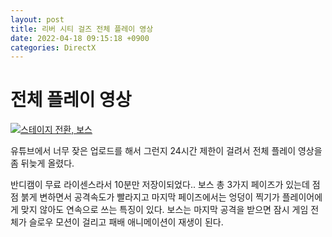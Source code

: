 ```yaml
---
layout: post
title: 리버 시티 걸즈 전체 플레이 영상
date: 2022-04-18 09:15:18 +0900
categories: DirectX
---
```


# 전체 플레이 영상

 [![스테이지 전환, 보스](https://img.youtube.com/vi/qSsHHmZewQA/0.jpg)](https://youtu.be/qSsHHmZewQA
 "플레이 영상")

유튜브에서 너무 잦은 업로드를 해서 그런지 24시간 제한이 걸려서 전체 플레이 영상을 좀 뒤늦게 올렸다.


반디캠이 무료 라이센스라서 10분만 저장이되었다.. 보스 총 3가지 페이즈가 있는데 점점 붉게 변하면서 공격속도가 빨라지고 마지막 페이즈에서는 엉덩이 찍기가 플레이어에게 맞지 않아도 연속으로 쓰는 특징이 있다. 보스는 마지막 공격을 받으면 잠시 게임 전체가 슬로우 모션이 걸리고 패배 애니메이션이 재생이 된다.